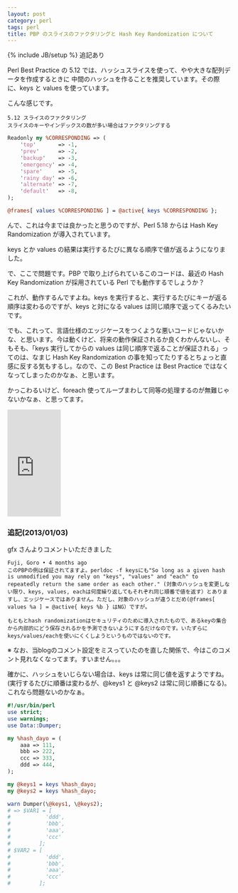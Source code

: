 ```yaml
---
layout: post
category: perl
tags: perl 
title: PBP のスライスのファクタリングと Hash Key Randomization について
---
```

{% include JB/setup %}
追記あり

Perl Best Practice の 5.12 では、ハッシュスライスを使って、やや大きな配列データを作成するときに
中間のハッシュを作ることを推奨しています。その際に、keys と values を使っています。

こんな感じです。

```
5.12 スライスのファクタリング
スライスのキーやインデックスの数が多い場合はファクタリングする
```

```perl
Readonly my %CORRESPONDING => (
    'top'       => -1,
    'prev'      => -2,
    'backup'    => -3,
    'emergency' => -4,
    'spare'     => -5,
    'rainy day' => -6,
    'alternate' => -7,
    'default'   => -8,
);

@frames[ values %CORRESPONDING ] = @active{ keys %CORRESPONDING };
```

んで、これは今までは良かったと思うのですが、Perl 5.18 からは Hash Key Randomization が導入されています。

keys とか values の結果は実行するたびに異なる順序で値が返るようになりました。

で、ここで問題です。PBP で取り上げられているこのコードは、最近の Hash Key Randomization が採用されている Perl でも動作するでしょうか？

これが、動作するんですよね。keys を実行すると、実行するたびにキーが返る順序は変わるのですが、keys と対になる values は同じ順序で返ってくるみたいです。

でも、これって、言語仕様のエッジケースをつくような悪いコードじゃないかな、と思います。今は動くけど、将来の動作保証されるか良くわかんないし、そもそも、「keys 実行してからの values は同じ順序で返ることが保証される」ってのは、なまじ Hash Key Randomization の事を知ってたりするとちょっと直感に反する気もするし。なので、この Best Practice は Best Practice ではなくなってしまったのかなぁ、と思います。

かっこわるいけど、foreach 使ってループまわして同等の処理するのが無難じゃないかなぁ、と思ってます。

<iframe src="http://rcm-fe.amazon-adsystem.com/e/cm?t=tsucchisblog-22&o=9&p=8&l=as1&asins=4873113008&ref=qf_sp_asin_til&fc1=000000&IS2=1&lt1=_blank&m=amazon&lc1=0000FF&bc1=000000&bg1=FFFFFF&f=ifr" style="width:120px;height:240px;" scrolling="no" marginwidth="0" marginheight="0" frameborder="0"></iframe>

### 追記(2013/01/03)
gfx さんよりコメントいただきました
```
Fuji, Goro • 4 months ago
このPBPの例は保証されてますよ。perldoc -f keysにも"So long as a given hash is unmodified you may rely on "keys", "values" and "each" to repeatedly return the same order as each other." (対象のハッシュを変更しない限り、keys, values, eachは何度繰り返してもそれぞれ同じ順番で値を返す）とありますし、エッジケースではありません。ただし、対象のハッシュが違うとだめ(@frames[ values %a ] = @active{ keys %b } はNG）ですが。

もともとhash randomizationはセキュリティのために導入されたもので、あるkeyの集合から内部的にどう保存されるかを予測できないようにするだけなのです。いたずらにkeys/values/eachを使いにくくしようというものではないのです。
```

※ なお、当blogのコメント設定をミスっていたのを直した関係で、今はこのコメント見れなくなってます。すいません。。。

確かに、ハッシュをいじらない場合は、keys は常に同じ値を返すようですね。(実行するたびに順番は変わるが、@keys1 と @keys2 は常に同じ順番になる)。これなら問題ないのかなぁ。

```perl
#!/usr/bin/perl
use strict;
use warnings;
use Data::Dumper;

my %hash_dayo = (
    aaa => 111,
    bbb => 222,
    ccc => 333,
    ddd => 444,
);

my @keys1 = keys %hash_dayo;
my @keys2 = keys %hash_dayo;

warn Dumper(\@keys1, \@keys2);
# => $VAR1 = [
#           'ddd',
#           'bbb',
#           'aaa',
#           'ccc'
#         ];
# $VAR2 = [
#           'ddd',
#           'bbb',
#           'aaa',
#           'ccc'
#         ];
```
